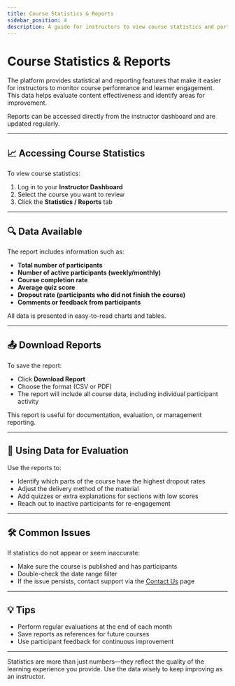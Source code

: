 ```yaml
---
title: Course Statistics & Reports
sidebar_position: 4
description: A guide for instructors to view course statistics and participant activity reports.
---
```


# Course Statistics & Reports

The platform provides statistical and reporting features that make it easier for instructors to monitor course performance and learner engagement. This data helps evaluate content effectiveness and identify areas for improvement.

Reports can be accessed directly from the instructor dashboard and are updated regularly.

---

## 📈 Accessing Course Statistics

To view course statistics:

1. Log in to your **Instructor Dashboard**
2. Select the course you want to review
3. Click the **Statistics / Reports** tab

---

## 🔍 Data Available

The report includes information such as:

- **Total number of participants**
- **Number of active participants (weekly/monthly)**
- **Course completion rate**
- **Average quiz score**
- **Dropout rate (participants who did not finish the course)**
- **Comments or feedback from participants**

All data is presented in easy-to-read charts and tables.

---

## 📤 Download Reports

To save the report:

- Click **Download Report**
- Choose the format (CSV or PDF)
- The report will include all course data, including individual participant activity

This report is useful for documentation, evaluation, or management reporting.

---

## 🎯 Using Data for Evaluation

Use the reports to:

- Identify which parts of the course have the highest dropout rates
- Adjust the delivery method of the material
- Add quizzes or extra explanations for sections with low scores
- Reach out to inactive participants for re-engagement

---

## 🛠 Common Issues

If statistics do not appear or seem inaccurate:

- Make sure the course is published and has participants
- Double-check the date range filter
- If the issue persists, contact support via the [Contact Us](../hubungi-kami.md) page

---

## 💡 Tips

- Perform regular evaluations at the end of each month
- Save reports as references for future courses
- Use participant feedback for continuous improvement

---

Statistics are more than just numbers—they reflect the quality of the learning experience you provide. Use the data wisely to keep improving as an instructor.
